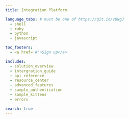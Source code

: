 ```yaml
---
title: Integration Platform

language_tabs: # must be one of https://git.io/vQNgJ
  - shell
  - ruby
  - python
  - javascript

toc_footers:
  - <a href='#'>Sign up</a>

includes:
  - solution_overview
  - intergration_guide
  - api_reference
  - resource_center
  - advanced_features
  - sample_authentication
  - sample_kittens
  - errors

search: true
---
```















